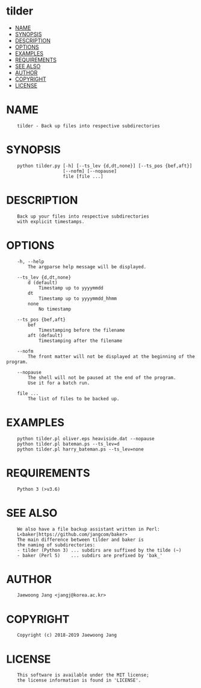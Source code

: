 # tilder

<?xml version="1.0" ?>
<!DOCTYPE html PUBLIC "-//W3C//DTD XHTML 1.0 Strict//EN" "http://www.w3.org/TR/xhtml1/DTD/xhtml1-strict.dtd">
<html xmlns="http://www.w3.org/1999/xhtml">
<head>
<meta http-equiv="content-type" content="text/html; charset=utf-8" />
<link rev="made" href="mailto:" />
</head>

<body>



<ul id="index">
  <li><a href="#NAME">NAME</a></li>
  <li><a href="#SYNOPSIS">SYNOPSIS</a></li>
  <li><a href="#DESCRIPTION">DESCRIPTION</a></li>
  <li><a href="#OPTIONS">OPTIONS</a></li>
  <li><a href="#EXAMPLES">EXAMPLES</a></li>
  <li><a href="#REQUIREMENTS">REQUIREMENTS</a></li>
  <li><a href="#SEE-ALSO">SEE ALSO</a></li>
  <li><a href="#AUTHOR">AUTHOR</a></li>
  <li><a href="#COPYRIGHT">COPYRIGHT</a></li>
  <li><a href="#LICENSE">LICENSE</a></li>
</ul>

<h1 id="NAME">NAME</h1>

<pre><code>    tilder - Back up files into respective subdirectories</code></pre>

<h1 id="SYNOPSIS">SYNOPSIS</h1>

<pre><code>    python tilder.py [-h] [--ts_lev {d,dt,none}] [--ts_pos {bef,aft}]
                     [--nofm] [--nopause]
                     file [file ...]</code></pre>

<h1 id="DESCRIPTION">DESCRIPTION</h1>

<pre><code>    Back up your files into respective subdirectories
    with explicit timestamps.</code></pre>

<h1 id="OPTIONS">OPTIONS</h1>

<pre><code>    -h, --help
        The argparse help message will be displayed.

    --ts_lev {d,dt,none}
        d (default)
            Timestamp up to yyyymmdd
        dt
            Timestamp up to yyyymmdd_hhmm
        none
            No timestamp

    --ts_pos {bef,aft}
        bef
            Timestamping before the filename
        aft (default)
            Timestamping after the filename

    --nofm
        The front matter will not be displayed at the beginning of the program.

    --nopause
        The shell will not be paused at the end of the program.
        Use it for a batch run.

    file ...
        The list of files to be backed up.</code></pre>

<h1 id="EXAMPLES">EXAMPLES</h1>

<pre><code>    python tilder.pl oliver.eps heaviside.dat --nopause
    python tilder.pl bateman.ps --ts_lev=d
    python tilder.pl harry_bateman.ps --ts_lev=none</code></pre>

<h1 id="REQUIREMENTS">REQUIREMENTS</h1>

<pre><code>    Python 3 (&gt;v3.6)</code></pre>

<h1 id="SEE-ALSO">SEE ALSO</h1>

<pre><code>    We also have a file backup assistant written in Perl:
    L&lt;baker|https://github.com/jangcom/baker&gt;
    The main difference between tilder and baker is
    the naming of subdirectories:
    - tilder (Python 3) ... subdirs are suffixed by the tilde (~)
    - baker (Perl 5)    ... subdirs are prefixed by &#39;bak_&#39;</code></pre>

<h1 id="AUTHOR">AUTHOR</h1>

<pre><code>    Jaewoong Jang &lt;jangj@korea.ac.kr&gt;</code></pre>

<h1 id="COPYRIGHT">COPYRIGHT</h1>

<pre><code>    Copyright (c) 2018-2019 Jaewoong Jang</code></pre>

<h1 id="LICENSE">LICENSE</h1>

<pre><code>    This software is available under the MIT license;
    the license information is found in &#39;LICENSE&#39;.</code></pre>


</body>

</html>
